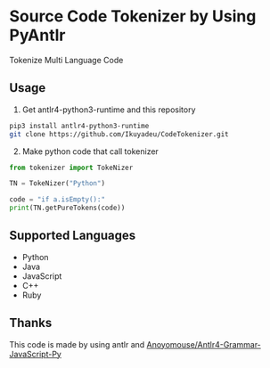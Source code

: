 # Source Code Tokenizer by Using PyAntlr

Tokenize Multi Language Code

## Usage

1. Get antlr4-python3-runtime and this repository

```sh
pip3 install antlr4-python3-runtime
git clone https://github.com/Ikuyadeu/CodeTokenizer.git
```


2. Make python code that call tokenizer

```py
from tokenizer import TokeNizer

TN = TokeNizer("Python")

code = "if a.isEmpty():"
print(TN.getPureTokens(code))
```

## Supported Languages

* Python
* Java
* JavaScript
* C++
* Ruby


## Thanks

This code is made by using antlr and [Anoyomouse/Antlr4-Grammar-JavaScript-Py](https://github.com/Anoyomouse/Antlr4-Grammar-JavaScript-Py)
